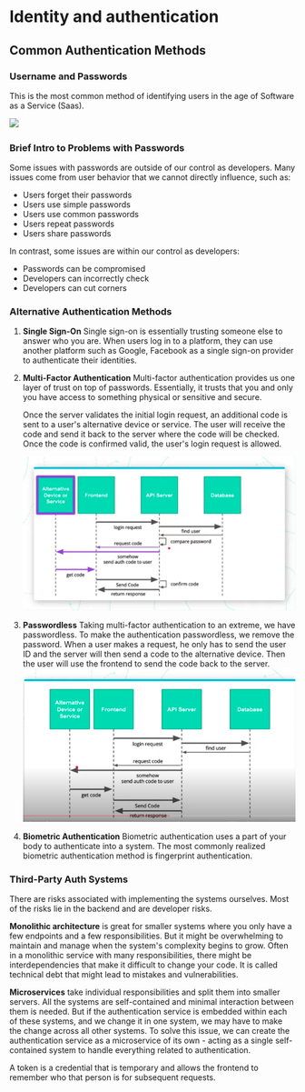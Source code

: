 # Identity and authentication

## Common Authentication Methods

### Username and Passwords

This is the most common method of identifying users in the age of Software as a Service (Saas).

![](https://video.udacity-data.com/topher/2021/July/60fa0550_screen-shot-2021-07-22-at-4.54.30-pm/screen-shot-2021-07-22-at-4.54.30-pm.png)

### Brief Intro to Problems with Passwords

Some issues with passwords are outside of our control as developers. Many issues come from user behavior that we cannot directly influence, such as:

- Users forget their passwords
- Users use simple passwords
- Users use common passwords
- Users repeat passwords
- Users share passwords

In contrast, some issues are within our control as developers:

- Passwords can be compromised
- Developers can incorrectly check
- Developers can cut corners

### Alternative Authentication Methods

1. **Single Sign-On**
   Single sign-on is essentially trusting someone else to answer who you are. When users log in to a platform, they can use another platform such as Google, Facebook as a single sign-on provider to authenticate their identities.

2. **Multi-Factor Authentication**
   Multi-factor authentication provides us one layer of trust on top of passwords. Essentially, it trusts that you and only you have access to something physical or sensitive and secure.

   Once the server validates the initial login request, an additional code is sent to a user's alternative device or service. The user will receive the code and send it back to the server where the code will be checked. Once the code is confirmed valid, the user's login request is allowed.

   ![multifactor authentication image](images/mfa.png)

3. **Passwordless**
   Taking multi-factor authentication to an extreme, we have passwordless. To make the authentication passwordless, we remove the password. When a user makes a request, he only has to send the user ID and the server will then send a code to the alternative device. Then the user will use the frontend to send the code back to the server.
   ![passwordless image](images/passwordless.png)

4. **Biometric Authentication**
   Biometric authentication uses a part of your body to authenticate into a system. The most commonly realized biometric authentication method is fingerprint authentication.

### Third-Party Auth Systems

There are risks associated with implementing the systems ourselves. Most of the risks lie in the backend and are developer risks.

**Monolithic architecture** is great for smaller systems where you only have a few endpoints and a few responsibilities. But it might be overwhelming to maintain and manage when the system's complexity begins to grow. Often in a monolithic service with many responsibilities, there might be interdependencies that make it difficult to change your code. It is called technical debt that might lead to mistakes and vulnerabilities.

**Microservices** take individual responsibilities and split them into smaller servers. All the systems are self-contained and minimal interaction between them is needed. But if the authentication service is embedded within each of these systems, and we change it in one system, we may have to make the change across all other systems. To solve this issue, we can create the authentication service as a microservice of its own - acting as a single self-contained system to handle everything related to authentication.

A token is a credential that is temporary and allows the frontend to remember who that person is for subsequent requests.
